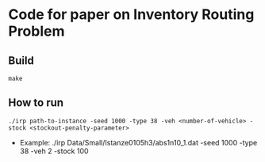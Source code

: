 # Code for paper on Inventory Routing Problem


## Build
```
make
```
## How to run
```
./irp path-to-instance -seed 1000 -type 38 -veh <number-of-vehicle> -stock <stockout-penalty-parameter> 
```

- Example: 
./irp Data/Small/Istanze0105h3/abs1n10_1.dat -seed 1000 -type 38 -veh 2 -stock 100
